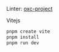 Linter: [oxc-project](https://oxc-project.github.io/)

Vitejs
```bash
pnpm create vite
pnpm install
pnpm run dev
```
